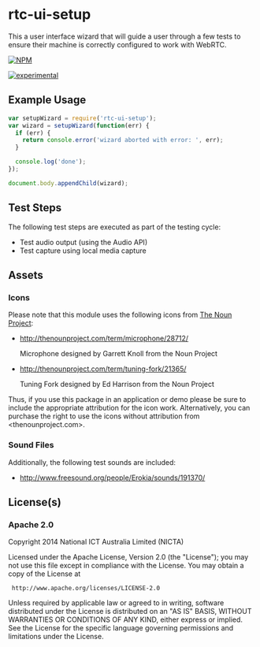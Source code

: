 # rtc-ui-setup

This a user interface wizard that will guide a user through a few tests to
ensure their machine is correctly configured to work with WebRTC.


[![NPM](https://nodei.co/npm/rtc-ui-setup.png)](https://nodei.co/npm/rtc-ui-setup/)

[![experimental](https://img.shields.io/badge/stability-experimental-red.svg)](https://github.com/dominictarr/stability#experimental) 

## Example Usage

```js
var setupWizard = require('rtc-ui-setup');
var wizard = setupWizard(function(err) {
  if (err) {
    return console.error('wizard aborted with error: ', err);
  }

  console.log('done');
});

document.body.appendChild(wizard);

```

## Test Steps

The following test steps are executed as part of the testing cycle:

- Test audio output (using the Audio API)
- Test capture using local media capture

## Assets

### Icons

Please note that this module uses the following icons from [The Noun Project](http://thenounproject.com/):

- http://thenounproject.com/term/microphone/28712/

  Microphone designed by Garrett Knoll from the Noun Project

- http://thenounproject.com/term/tuning-fork/21365/

  Tuning Fork designed by Ed Harrison from the Noun Project

Thus, if you use this package in an application or demo please be sure to include the appropriate attribution for the icon work.  Alternatively, you can purchase the right to use the icons without attribution from <thenounproject.com>.

### Sound Files

Additionally, the following test sounds are included:

- http://www.freesound.org/people/Erokia/sounds/191370/


## License(s)

### Apache 2.0

Copyright 2014 National ICT Australia Limited (NICTA)

   Licensed under the Apache License, Version 2.0 (the "License");
   you may not use this file except in compliance with the License.
   You may obtain a copy of the License at

     http://www.apache.org/licenses/LICENSE-2.0

   Unless required by applicable law or agreed to in writing, software
   distributed under the License is distributed on an "AS IS" BASIS,
   WITHOUT WARRANTIES OR CONDITIONS OF ANY KIND, either express or implied.
   See the License for the specific language governing permissions and
   limitations under the License.
